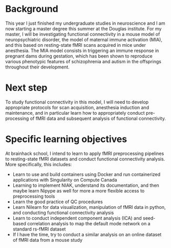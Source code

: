 # Background

This year I just finished my undergraduate studies in neuroscience and I am now starting a master degree this summer at the Douglas institute. For my master, I will be investigating functional connectivity in a mouse model of neuropsychiatric disorder, the model of maternal immune activation (MIA), and this based on resting-state fMRI scans acquired in mice under anesthesia. The MIA model consists in triggering an immune response in pregnant dams during gestation, which has been shown to reproduce various phenotypic features of schizophrenia and autism in the offsprings throughout their development.

# Next step

To study functional connectivity in this model, I will need to develop appropriate protocols for scan acquisition, anesthesia induction and maintenance, and in particular learn how to appropriately conduct pre-processing of fMRI data and subsequent analysis of functional connectivity.

# Specific learning objectives

At brainhack school, I intend to learn to apply fMRI preprocessing pipelines to resting-state fMRI datasets and conduct functional connectivity analysis. More specifically, this includes:
* Learn to use and build containers using Docker and run containerized applications with Singularity on Compute Canada
* Learning to implement NIAK, understand its documentation, and then maybe learn Nipype as well for more a more flexible access to preprocessing tools
* Learn the good practice of QC procedures
* Learn Nilearn for data visualization, manipulation of fMRI data in python, and conducting functional connectivity analysis
* Learn to conduct independent component analysis (ICA) and seed-based correlation analysis to map the default mode network on a standard rs-fMRI dataset
* If I have the time, try to conduct a similar analysis on an online dataset of fMRI data from a mouse study
